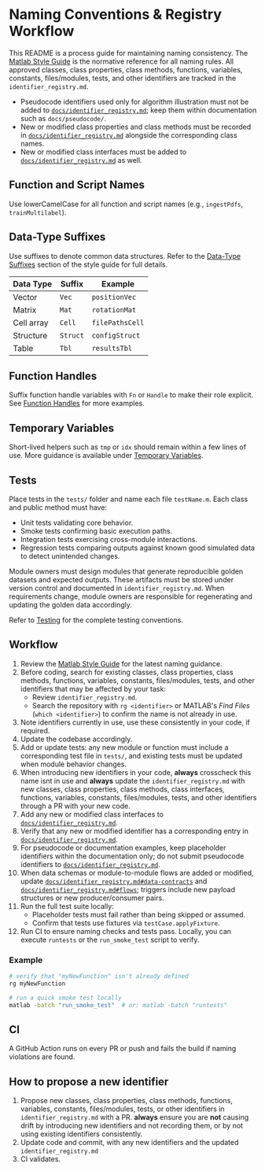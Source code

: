 # Naming Conventions & Registry Workflow


This README is a process guide for maintaining naming consistency. The
[Matlab Style Guide](Matlab_Style_Guide.md) is the normative reference for
all naming rules. All approved classes, class properties, class methods, functions, variables, constants, files/modules, tests, and other identifiers are tracked in the
`identifier_registry.md`.

- Pseudocode identifiers used only for algorithm illustration must not be added to [`docs/identifier_registry.md`](identifier_registry.md); keep them within documentation such as `docs/pseudocode/`.
- New or modified class properties and class methods must be recorded in [`docs/identifier_registry.md`](identifier_registry.md) alongside the corresponding class names.
- New or modified class interfaces must be added to [`docs/identifier_registry.md`](identifier_registry.md) as well.


## Function and Script Names

Use lowerCamelCase for all function and script names (e.g., `ingestPdfs`, `trainMultilabel`).

## Data-Type Suffixes

Use suffixes to denote common data structures. Refer to the [Data-Type Suffixes](Matlab_Style_Guide.md#11-data-type-suffixes) section of the style guide for full details.

| Data Type | Suffix | Example |
|-----------|--------|---------|
| Vector | `Vec` | `positionVec` |
| Matrix | `Mat` | `rotationMat` |
| Cell array | `Cell` | `filePathsCell` |
| Structure | `Struct` | `configStruct` |
| Table | `Tbl` | `resultsTbl` |

## Function Handles

Suffix function handle variables with `Fn` or `Handle` to make their role explicit. See [Function Handles](Matlab_Style_Guide.md#14-function-handles) for more examples.

## Temporary Variables

Short-lived helpers such as `tmp` or `idx` should remain within a few lines of use. More guidance is available under [Temporary Variables](Matlab_Style_Guide.md#13-temporary-variables).

## Tests

Place tests in the `tests/` folder and name each file `testName.m`. Each class and public method must have:

- Unit tests validating core behavior.
- Smoke tests confirming basic execution paths.
- Integration tests exercising cross-module interactions.
- Regression tests comparing outputs against known good simulated data to detect unintended changes.

Module owners must design modules that generate reproducible golden datasets and expected outputs. These artifacts must be stored under version control and documented in `identifier_registry.md`. When requirements change, module owners are responsible for regenerating and updating the golden data accordingly.

Refer to [Testing](Matlab_Style_Guide.md#3-testing) for the complete testing conventions.

## Workflow


1. Review the [Matlab Style Guide](Matlab_Style_Guide.md) for the latest
   naming guidance.
2. Before coding, search for existing classes, class properties, class methods, functions, variables, constants, files/modules, tests, and other identifiers that may be
   affected by your task:
   - Review `identifier_registry.md`.
   - Search the repository with `rg <identifier>` or MATLAB's *Find Files*
     (`which <identifier>`) to confirm the name is not already in use.
3. Note identifiers currently in use, use these consistently in your code, if required.
4. Update the codebase accordingly.
5. Add or update tests: any new module or function must include a corresponding test file in `tests/`, and existing tests must be updated when module behavior changes.
6. When introducing new identifiers in your code, **always** crosscheck this
   name isnt in use and **always** update the `identifier_registry.md` with
   new classes, class properties, class methods, class interfaces, functions, variables, constants,
   files/modules, tests, and other identifiers through a PR with your new code.
7. Add any new or modified class interfaces to [`docs/identifier_registry.md`](identifier_registry.md).
8. Verify that any new or modified identifier has a corresponding entry in
   [`docs/identifier_registry.md`](identifier_registry.md).
9. For pseudocode or documentation examples, keep placeholder identifiers within the documentation only; do not submit pseudocode identifiers to [`docs/identifier_registry.md`](identifier_registry.md).
10. When data schemas or module-to-module flows are added or modified, update
    [`docs/identifier_registry.md#data-contracts`](identifier_registry.md#data-contracts) and
    [`docs/identifier_registry.md#flows`](identifier_registry.md#flows); triggers include new
    payload structures or new producer/consumer pairs.
11. Run the full test suite locally:
    - Placeholder tests must fail rather than being skipped or assumed.
    - Confirm that tests use fixtures via `testCase.applyFixture`.
12. Run CI to ensure naming checks and tests pass. Locally, you can execute
    `runtests` or the `run_smoke_test` script to verify.

### Example

```bash
# verify that "myNewFunction" isn't already defined
rg myNewFunction

# run a quick smoke test locally
matlab -batch "run_smoke_test"  # or: matlab -batch "runtests"
```


## CI

A GitHub Action runs on every PR or push and fails the build if naming
violations are found.

## How to propose a new identifier


1. Propose new classes, class properties, class methods, functions, variables, constants, files/modules, tests, or other identifiers in
 `identifier_registry.md` with a PR. **always** ensure you are **not** causing drift by introducing new 
  identifiers and not recording them, or by not using existing identifiers consistently.
2. Update code and commit, with any new identifiers and the updated `identifier_registry.md`  
3. CI validates.

